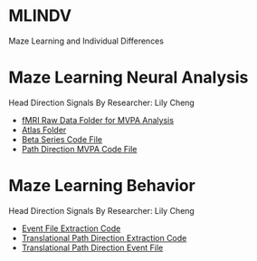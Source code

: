 # MLINDV
Maze Learning and Individual Differences

# Maze Learning Neural Analysis 
Head Direction Signals By Researcher: Lily Cheng
* [fMRI Raw Data Folder for MVPA Analysis](https://github.com/sumneets/MLINDV/blob/main/Neural_Analysis/fMRI)
* [Atlas Folder](https://github.com/sumneets/MLINDV/blob/main/Neural_Analysis/Atlas)
* [Beta Series Code File](https://github.com/sumneets/MLINDV/blob/main/Neural_Analysis/Beta_Series_Code)
* [Path Direction MVPA Code File](https://github.com/sumneets/MLINDV/blob/main/Neural_Analysis/Path_Direction_MVPA_Code)

# Maze Learning Behavior
Head Direction Signals By Researcher: Lily Cheng
* [Event File Extraction Code](https://github.com/sumneets/MLINDV/blob/main/Behavior/Event_File_Extraction_Code)
* [Translational Path Direction Extraction Code](https://github.com/sumneets/MLINDV/blob/main/Behavior/Translational_Path_Direction_Extraction_Code)
* [Translational Path Direction Event File](https://github.com/sumneets/MLINDV/blob/main/Behavior/Translational_Path_Direction_Event_File)
